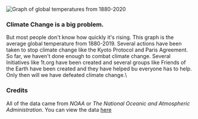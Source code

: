 ![Graph of global temperatures from 1880-2020](https://docs.google.com/drawings/d/e/2PACX-1vQqYROVdA_1rhlpNIdyZJEgYDvE40jng_t8AtPbG-yBP9_8Jb4Z53JjUFc7mvpxG5b6Y-qu_iGtukqa/pub?w=1440&h=1080)

### Climate Change is a big problem.
But most people don't know how quickly it's rising. This graph is the average global temperature from 1880-2019. Several actions have been taken to stop climate change like the Kyoto Protocol and Paris Agreement. So far, we haven't done enough to combat climate change. Several Initiatives like 1t.org have been created and several groups like Friends of the Earth have been created and they have helped bu everyone has to help. Only then will we have defeated climate change.\

### Credits

All of the data came from _NOAA_ or _The National Oceanic and Atmospheric Administration_. You can view the data [here](https://www.ncdc.noaa.gov/cag/global/time-series/globe/land_ocean/ann/12/1880-2020)
